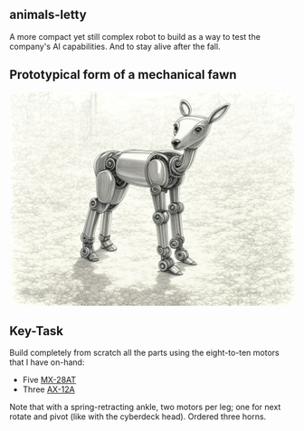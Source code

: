 ## animals-letty

A more compact yet still complex robot to build as a way to test the company's AI capabilities. And to stay alive after the fall.

## Prototypical form of a mechanical fawn

![render](/img/letty-10.jpg)

## Key-Task

Build completely from scratch all the parts using the eight-to-ten motors that I have on-hand:

* Five [MX-28AT](https://emanual.robotis.com/docs/en/dxl/mx/mx-28/)
* Three [AX-12A](https://emanual.robotis.com/docs/en/dxl/ax/ax-12a/)

Note that with a spring-retracting ankle, two motors per leg; one for next rotate and pivot (like with the cyberdeck head). Ordered three horns. 